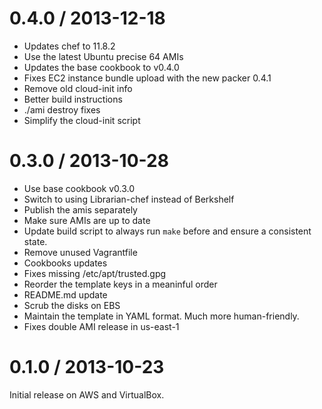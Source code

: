 
0.4.0 / 2013-12-18 
==================

 * Updates chef to 11.8.2
 * Use the latest Ubuntu precise 64 AMIs
 * Updates the base cookbook to v0.4.0
 * Fixes EC2 instance bundle upload with the new packer 0.4.1
 * Remove old cloud-init info
 * Better build instructions
 * ./ami destroy fixes
 * Simplify the cloud-init script

0.3.0 / 2013-10-28 
==================

 * Use base cookbook v0.3.0
 * Switch to using Librarian-chef instead of Berkshelf
 * Publish the amis separately
 * Make sure AMIs are up to date
 * Update build script to always run `make` before and ensure a consistent state.
 * Remove unused Vagrantfile
 * Cookbooks updates
 * Fixes missing /etc/apt/trusted.gpg
 * Reorder the template keys in a meaninful order
 * README.md update
 * Scrub the disks on EBS
 * Maintain the template in YAML format. Much more human-friendly.
 * Fixes double AMI release in us-east-1

0.1.0 / 2013-10-23 
==================

Initial release on AWS and VirtualBox.

